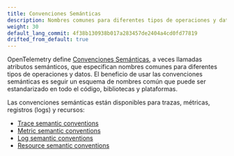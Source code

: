 ```yaml
---
title: Convenciones Semánticas
description: Nombres comunes para diferentes tipos de operaciones y datos.
weight: 30
default_lang_commit: 4f38b130938b017a283457de2404a4cd0fd77819
drifted_from_default: true
---
```


OpenTelemetry define [Convenciones Semánticas](/docs/specs/semconv/), a veces
llamadas atributos semánticos, que especifican nombres comunes para diferentes
tipos de operaciones y datos. El beneficio de usar las convenciones semánticas
es seguir un esquema de nombres común que puede ser estandarizado en todo el
código, bibliotecas y plataformas.

Las convenciones semánticas están disponibles para trazas, métricas, registros
(logs) y recursos:

- [Trace semantic conventions](/docs/specs/semconv/general/trace/)
- [Metric semantic conventions](/docs/specs/semconv/general/metrics/)
- [Log semantic conventions](/docs/specs/semconv/general/logs/)
- [Resource semantic conventions](/docs/specs/semconv/resource/)
